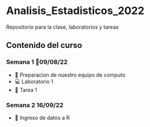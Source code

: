 # Analisis_Estadisticos_2022

Repositorio para la clase, laboratorios y tareas

## Contenido del curso

### Semana 1 :date:09/08/22
 +  :notebook: Preparacion de nuestro equipo de computo
 +  :computer: Laboratorio 1
 +  :school_satchel: Tarea 1
 
 ### Semana 2 16/09/22
 
  + :notebook: Ingreso de datos a R
 
 
